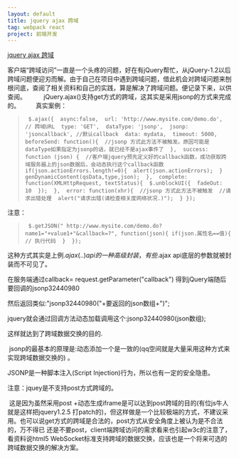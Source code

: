 ```yaml
---
layout: default
title: jquery ajax 跨域
tag: webpack react
project: 前端开发
---
```


[jquery ajax 跨域](http://www.cnblogs.com/sunxucool/p/3430914.html)

客户端“跨域访问”一直是一个头疼的问题，好在有jQuery帮忙，从jQuery-1.2以后跨域问题便迎刃而解。由于自己在项目中遇到跨域问题，借此机会对跨域问题来刨根问底，查阅了相关资料和自己的实践，算是解决了跨域问题。便记录下来，以供查阅。        
 jQuery.ajax()支持get方式的跨域，这其实是采用jsonp的方式来完成的。        
真实案例：        
>`
$.ajax({ 
    async:false, 
    url: 'http://www.mysite.com/demo.do', // 跨域URL 
    type: 'GET', 
    dataType: 'jsonp', 
    jsonp: 'jsoncallback', //默认callback 
    data: mydata, 
    timeout: 5000, 
    beforeSend: function(){ 
        //jsonp 方式此方法不被触发。原因可能是dataType如果指定为jsonp的话，就已经不是ajax事件了 
    }, 
    success: function (json) { 
        //客户端jquery预先定义好的callback函数，成功获取跨域服务器上的json数据后，会动态执行这个callback函数 
        if(json.actionErrors.length!=0){ 
            alert(json.actionErrors); 
        } 
        genDynamicContent(qsData,type,json); 
    }, 
    complete: function(XMLHttpRequest, textStatus){ 
        $.unblockUI({ 
            fadeOut: 10 
        }); 
    }, 
    error: function(xhr){ 
        //jsonp 方式此方法不被触发 
        //请求出错处理 
        alert("请求出错(请检查相关度网络状况.)"); 
    }
});`

注意：        
>`
$.getJSON(" http://www.mysite.com/demo.do?name1="+value1+"&callback=?", function(json){
        if(json.属性名==值){ 
            // 执行代码 
        } 
});`

这种方式其实是上例$.ajax({..}) api的一种高级封装，有些$.ajax api底层的参数就被封装而不可见了。    

在服务端通过callback= request.getParameter("callback") 得到jQuery端随后要回调的jsonp32440980    

然后返回类似:"jsonp32440980("+要返回的json数组+")";     

jquery就会通过回调方法动态加载调用这个:jsonp32440980(json数组);    

这样就达到了跨域数据交换的目的.    

 jsonp的最基本的原理是:动态添加一个是一致的(qq空间就是大量采用这种方式来实现跨域数据交换的) 。

JSONP是一种脚本注入(Script Injection)行为，所以也有一定的安全隐患。    

注意：jquey是不支持post方式跨域的。   

 这是因为虽然采用post +动态生成iframe是可以达到post跨域的目的(有位js牛人就是这样把jquery1.2.5 打patch的)，但这样做是一个比较极端的方式，不建议采用。也可以说get方式的跨域是合法的，post方式从安全角度上被认为是不合法的，万不得已 还是不要post，client端跨域访问的需求看来也引起w3c的注意了，看资料说html5 WebSocket标准支持跨域的数据交换，应该也是一个将来可选的跨域数据交换的解决方案。


